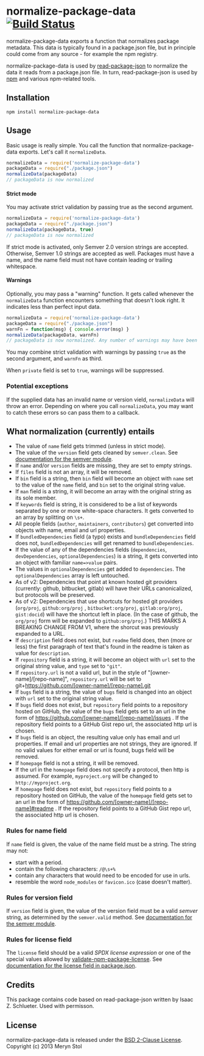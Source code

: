 # normalize-package-data [![Build Status](https://travis-ci.org/npm/normalize-package-data.png?branch=master)](https://travis-ci.org/npm/normalize-package-data)

normalize-package-data exports a function that normalizes package metadata. This data is typically found in a
package.json file, but in principle could come from any source - for example the npm registry.

normalize-package-data is used by [read-package-json](https://npmjs.org/package/read-package-json) to normalize the data
it reads from a package.json file. In turn, read-package-json is used by [npm](https://npmjs.org/package/npm) and
various npm-related tools.

## Installation

```
npm install normalize-package-data
```

## Usage

Basic usage is really simple. You call the function that normalize-package-data exports. Let's call it `normalizeData`.

```javascript
normalizeData = require('normalize-package-data')
packageData = require("./package.json")
normalizeData(packageData)
// packageData is now normalized
```

#### Strict mode

You may activate strict validation by passing true as the second argument.

```javascript
normalizeData = require('normalize-package-data')
packageData = require("./package.json")
normalizeData(packageData, true)
// packageData is now normalized
```

If strict mode is activated, only Semver 2.0 version strings are accepted. Otherwise, Semver 1.0 strings are accepted as
well. Packages must have a name, and the name field must not have contain leading or trailing whitespace.

#### Warnings

Optionally, you may pass a "warning" function. It gets called whenever the `normalizeData` function encounters something
that doesn't look right. It indicates less than perfect input data.

```javascript
normalizeData = require('normalize-package-data')
packageData = require("./package.json")
warnFn = function(msg) { console.error(msg) }
normalizeData(packageData, warnFn)
// packageData is now normalized. Any number of warnings may have been logged.
```

You may combine strict validation with warnings by passing `true` as the second argument, and `warnFn` as third.

When `private` field is set to `true`, warnings will be suppressed.

### Potential exceptions

If the supplied data has an invalid name or version vield, `normalizeData` will throw an error. Depending on where you
call `normalizeData`, you may want to catch these errors so can pass them to a callback.

## What normalization (currently) entails

* The value of `name` field gets trimmed (unless in strict mode).
* The value of the `version` field gets cleaned by `semver.clean`.
  See [documentation for the semver module](https://github.com/isaacs/node-semver).
* If `name` and/or `version` fields are missing, they are set to empty strings.
* If `files` field is not an array, it will be removed.
* If `bin` field is a string, then `bin` field will become an object with `name` set to the value of the `name` field,
  and `bin` set to the original string value.
* If `man` field is a string, it will become an array with the original string as its sole member.
* If `keywords` field is string, it is considered to be a list of keywords separated by one or more white-space
  characters. It gets converted to an array by splitting on `\s+`.
* All people fields (`author`, `maintainers`, `contributors`) get converted into objects with name, email and url
  properties.
* If `bundledDependencies` field (a typo) exists and `bundleDependencies` field does not, `bundledDependencies` will get
  renamed to `bundleDependencies`.
* If the value of any of the dependencies fields  (`dependencies`, `devDependencies`, `optionalDependencies`) is a
  string, it gets converted into an object with familiar `name=>value` pairs.
* The values in `optionalDependencies` get added to `dependencies`. The `optionalDependencies` array is left untouched.
* As of v2: Dependencies that point at known hosted git providers (currently: github, bitbucket, gitlab) will have their
  URLs canonicalized, but protocols will be preserved.
* As of v2: Dependencies that use shortcuts for hosted git providers (`org/proj`, `github:org/proj`
  , `bitbucket:org/proj`, `gitlab:org/proj`, `gist:docid`) will have the shortcut left in place. (In the case of github,
  the `org/proj` form will be expanded to `github:org/proj`.) THIS MARKS A BREAKING CHANGE FROM V1, where the shorcut
  was previously expanded to a URL.
* If `description` field does not exist, but `readme` field does, then (more or less) the first paragraph of text that's
  found in the readme is taken as value for `description`.
* If `repository` field is a string, it will become an object with `url` set to the original string value, and `type`
  set to `"git"`.
* If `repository.url` is not a valid url, but in the style of "[owner-name]/[repo-name]", `repository.url` will be set
  to git+https://github.com/[owner-name]/[repo-name].git
* If `bugs` field is a string, the value of `bugs` field is changed into an object with `url` set to the original string
  value.
* If `bugs` field does not exist, but `repository` field points to a repository hosted on GitHub, the value of
  the `bugs` field gets set to an url in the form of https://github.com/[owner-name]/[repo-name]/issues . If the
  repository field points to a GitHub Gist repo url, the associated http url is chosen.
* If `bugs` field is an object, the resulting value only has email and url properties. If email and url properties are
  not strings, they are ignored. If no valid values for either email or url is found, bugs field will be removed.
* If `homepage` field is not a string, it will be removed.
* If the url in the `homepage` field does not specify a protocol, then http is assumed. For example, `myproject.org`
  will be changed to `http://myproject.org`.
* If `homepage` field does not exist, but `repository` field points to a repository hosted on GitHub, the value of
  the `homepage` field gets set to an url in the form of https://github.com/[owner-name]/[repo-name]#readme . If the
  repository field points to a GitHub Gist repo url, the associated http url is chosen.

### Rules for name field

If `name` field is given, the value of the name field must be a string. The string may not:

* start with a period.
* contain the following characters: `/@\s+%`
* contain any characters that would need to be encoded for use in urls.
* resemble the word `node_modules` or `favicon.ico` (case doesn't matter).

### Rules for version field

If `version` field is given, the value of the version field must be a valid *semver* string, as determined by
the `semver.valid` method. See [documentation for the semver module](https://github.com/isaacs/node-semver).

### Rules for license field

The `license` field should be a valid *SPDX license expression* or one of the special values allowed
by [validate-npm-package-license](https://npmjs.com/package/validate-npm-package-license).
See [documentation for the license field in package.json](https://docs.npmjs.com/files/package.json#license).

## Credits

This package contains code based on read-package-json written by Isaac Z. Schlueter. Used with permisson.

## License

normalize-package-data is released under the [BSD 2-Clause License](http://opensource.org/licenses/MIT).  
Copyright (c) 2013 Meryn Stol  
